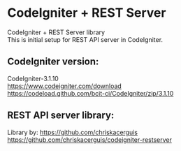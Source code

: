 # CodeIgniter + REST Server
CodeIgniter + REST Server library<br/>
This is initial setup for REST API server in CodeIgniter.

## CodeIgniter version:
CodeIgniter-3.1.10<br/>
https://www.codeigniter.com/download<br/>
https://codeload.github.com/bcit-ci/CodeIgniter/zip/3.1.10<br/>

## REST API server library:
Library by: https://github.com/chriskacerguis<br/>
https://github.com/chriskacerguis/codeigniter-restserver<br/>

